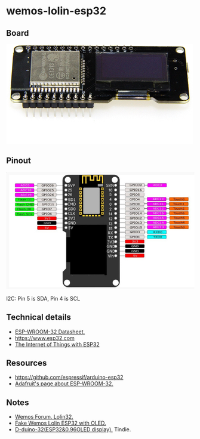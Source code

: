# wemos-lolin-esp32

## Board

![](resources/wemos-lolin-esp32.jpg)

## Pinout

![](resources/pinout.jpg)

I2C: Pin 5 is SDA, Pin 4 is SCL

## Technical details

* [ESP-WROOM-32 Datasheet.][1]
* https://www.esp32.com
* [The Internet of Things with ESP32][2]

## Resources

* https://github.com/espressif/arduino-esp32
* [Adafruit's page about ESP-WROOM-32.][3]

## Notes

* [Wemos Forum. Lolin32.][4]
* [Fake Wemos Lolin ESP32 with OLED.][5]
* [D-duino-32(ESP32&0.96OLED display).][6] Tindie.


[1]: https://espressif.com/sites/default/files/documentation/esp_wroom_32_datasheet_en.pdf
[2]: http://esp32.net
[3]: https://www.adafruit.com/product/3320
[4]: https://forum.wemos.cc/category/6/lolin32
[5]: https://forum.wemos.cc/topic/372/fake-wemos-lolin-esp32-with-oled
[6]: https://www.tindie.com/products/lspoplove/d-duino-32esp32-and-096oled-display/
